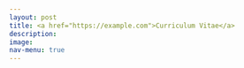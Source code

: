 ```yaml
---
layout: post
title: <a href="https://example.com">Curriculum Vitae</a>
description:
image:
nav-menu: true
---
```


